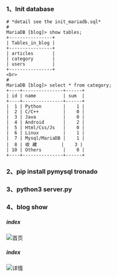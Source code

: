 ### 1、Init database
    # *detail see the init_mariadb.sql*
    #
    MariaDB [blog]> show tables;
    +----------------+
    | Tables_in_blog |
    +----------------+
    | articles       |
    | category       |
    | users          |
    +----------------+
    <br>
    #
    MariaDB [blog]> select * from category;
    +----+---------------+------+
    | id | name          | sum  |
    +----+---------------+------+
    |  1 | Python        |    1 |
    |  2 | C/C++         |    0 |
    |  3 | Java          |    0 |
    |  4 | Android       |    2 |
    |  5 | Html/Css/Js   |    0 |
    |  6 | Linux         |    1 |
    |  7 | Mysql/MariaDB |    1 |
    |  8 | 收 藏         |    3 |
    | 10 | Others        |    0 |
    +----+---------------+------+

### 2、pip install pymysql tronado
### 3、python3 server.py
### 4、blog show
##### index
![首页](https://github.com/Sningi/tornado-blog/blob/master/showpic/pindex.png)
##### index
![详情](https://github.com/Sningi/tornado-blog/blob/master/showpic/particle.png)